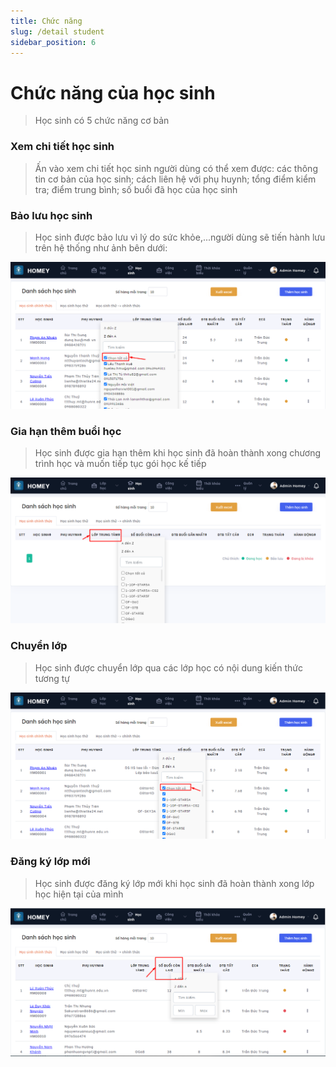 ```yaml
---
title: Chức năng
slug: /detail student
sidebar_position: 6
---
```

# Chức năng của học sinh

> Học sinh có 5 chức năng cơ bản

### Xem chi tiết học sinh

> Ấn vào xem chi tiết học sinh người dùng có thể xem được: các thông tin cơ bản của học sinh; cách liên hệ với phụ huynh; tổng điểm kiểm tra; điểm trung bình; số buổi đã học của học sinh

### Bảo lưu học sinh

> Học sinh được bảo lưu vì lý do sức khỏe,...người dùng sẽ tiến hành lưu trên hệ thống như ảnh bên dưới:

![alt text](/img/student/a8.png)

### Gia hạn thêm buổi học

> Học sinh được gia hạn thêm khi học sinh đã hoàn thành xong chương trình học và muốn tiếp tục gói học kế tiếp

![alt text](/img/student/a9.png)

### Chuyển lớp

> Học sinh được chuyển lớp qua các lớp học có nội dung kiến thức tương tự

![alt text](/img/student/a10.png)

### Đăng ký lớp mới

> Học sinh được đăng ký lớp mới khi học sinh đã hoàn thành xong lớp học hiện tại của mình

![alt text](/img/student/a11.png)








